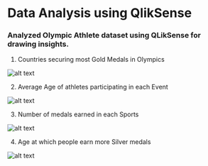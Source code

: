 # Data Analysis using QlikSense

### Analyzed Olympic Athlete dataset using QLikSense for drawing insights.

1. Countries securing most Gold Medals in Olympics

![alt text](https://github.com/swarupmishal/QlikSense/blob/master/Reports/1.png)

2. Average Age of athletes participating in each Event

![alt text](https://github.com/swarupmishal/QlikSense/blob/master/Reports/2.png)

3. Number of medals earned in each Sports

![alt text](https://github.com/swarupmishal/QlikSense/blob/master/Reports/3.png)

4. Age at which people earn more Silver medals

![alt text](https://github.com/swarupmishal/QlikSense/blob/master/Reports/4.png)
